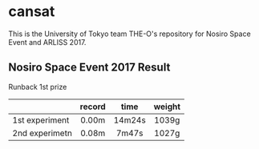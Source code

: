 # cansat

This is the University of Tokyo team THE-O's repository for Nosiro Space
Event and ARLISS 2017.

## Nosiro Space Event 2017  Result
Runback 1st prize

||record|time|weight|
|:--|:--:|:--:|:--:|
|1st experiment|0.00m|14m24s|1039g|
|2nd experimetn|0.08m|7m47s|1027g|
